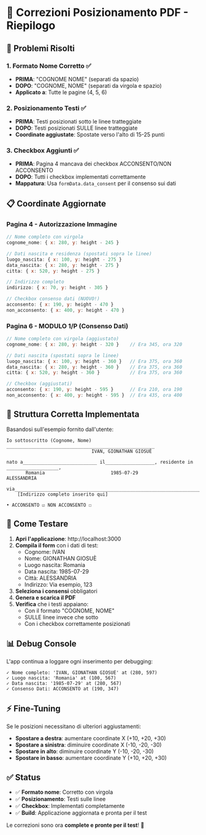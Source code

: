 # 🔧 Correzioni Posizionamento PDF - Riepilogo

## 🎯 **Problemi Risolti**

### **1. Formato Nome Corretto** ✅
- **PRIMA**: "COGNOME NOME" (separati da spazio)
- **DOPO**: "COGNOME, NOME" (separati da virgola e spazio)
- **Applicato a**: Tutte le pagine (4, 5, 6)

### **2. Posizionamento Testi** ✅ 
- **PRIMA**: Testi posizionati sotto le linee tratteggiate
- **DOPO**: Testi posizionati SULLE linee tratteggiate
- **Coordinate aggiustate**: Spostate verso l'alto di 15-25 punti

### **3. Checkbox Aggiunti** ✅
- **PRIMA**: Pagina 4 mancava dei checkbox ACCONSENTO/NON ACCONSENTO
- **DOPO**: Tutti i checkbox implementati correttamente
- **Mappatura**: Usa `formData.data_consent` per il consenso sui dati

## 📋 **Coordinate Aggiornate**

### **Pagina 4 - Autorizzazione Immagine**
```javascript
// Nome completo con virgola
cognome_nome: { x: 280, y: height - 245 }

// Dati nascita e residenza (spostati sopra le linee)
luogo_nascita: { x: 100, y: height - 275 }
data_nascita: { x: 280, y: height - 275 }
citta: { x: 520, y: height - 275 }

// Indirizzo completo
indirizzo: { x: 70, y: height - 305 }

// Checkbox consenso dati (NUOVO!)
acconsento: { x: 190, y: height - 470 }
non_acconsento: { x: 400, y: height - 470 }
```

### **Pagina 6 - MODULO 1/P (Consenso Dati)**
```javascript
// Nome completo con virgola (aggiustato)
cognome_nome: { x: 280, y: height - 320 }    // Era 345, ora 320

// Dati nascita (spostati sopra le linee)
luogo_nascita: { x: 100, y: height - 360 }   // Era 375, ora 360
data_nascita: { x: 280, y: height - 360 }    // Era 375, ora 360  
citta: { x: 520, y: height - 360 }           // Era 375, ora 360

// Checkbox (aggiustati)
acconsento: { x: 190, y: height - 595 }      // Era 210, ora 190
non_acconsento: { x: 400, y: height - 595 }  // Era 435, ora 400
```

## 🎨 **Struttura Corretta Implementata**

Basandosi sull'esempio fornito dall'utente:

```
Io sottoscritto (Cognome, Nome) ______________________________________________________
                               IVAN, GIONATHAN GIOSUÈ

nato a___________________________ il__________________, residente in ___________________,
       Romania                        1985-07-29                      ALESSANDRIA

via_______________________________________________________________________________
    [Indirizzo completo inserito qui]

• ACCONSENTO ☑ NON ACCONSENTO ☐
```

## 🚀 **Come Testare**

1. **Apri l'applicazione**: http://localhost:3000
2. **Compila il form** con i dati di test:
   - Cognome: IVAN
   - Nome: GIONATHAN GIOSUÈ  
   - Luogo nascita: Romania
   - Data nascita: 1985-07-29
   - Città: ALESSANDRIA
   - Indirizzo: Via esempio, 123
3. **Seleziona i consensi** obbligatori
4. **Genera e scarica il PDF**
5. **Verifica** che i testi appaiano:
   - Con il formato "COGNOME, NOME" 
   - SULLE linee invece che sotto
   - Con i checkbox correttamente posizionati

## 📊 **Debug Console**

L'app continua a loggare ogni inserimento per debugging:
```
✓ Nome completo: 'IVAN, GIONATHAN GIOSUÈ' at (280, 597)
✓ Luogo nascita: 'Romania' at (100, 567)  
✓ Data nascita: '1985-07-29' at (280, 567)
✓ Consenso Dati: ACCONSENTO at (190, 347)
```

## ⚡ **Fine-Tuning**

Se le posizioni necessitano di ulteriori aggiustamenti:
- **Spostare a destra**: aumentare coordinate X (+10, +20, +30)
- **Spostare a sinistra**: diminuire coordinate X (-10, -20, -30)  
- **Spostare in alto**: diminuire coordinate Y (-10, -20, -30)
- **Spostare in basso**: aumentare coordinate Y (+10, +20, +30)

## ✅ **Status**
- ✅ **Formato nome**: Corretto con virgola
- ✅ **Posizionamento**: Testi sulle linee  
- ✅ **Checkbox**: Implementati completamente
- ✅ **Build**: Applicazione aggiornata e pronta per il test

Le correzioni sono ora **complete e pronte per il test**! 🎉